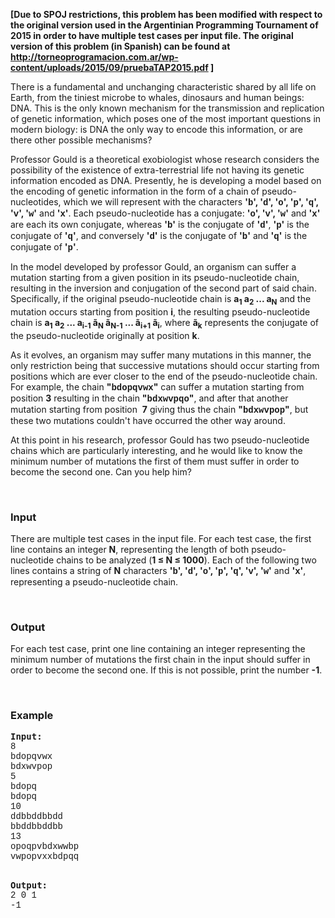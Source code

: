 <p><span style="font-weight: bold;">[Due to SPOJ restrictions, this problem has been modified with respect to the original version used in the Argentinian Programming Tournament of 2015 in order to have multiple test cases per input file. The original version of this problem (in Spanish) can be found at </span><a style="font-weight: bold;" href="http://torneoprogramacion.com.ar/wp-content/uploads/2015/09/pruebaTAP2015.pdf">http://torneoprogramacion.com.ar/wp-content/uploads/2015/09/pruebaTAP2015.pdf</a><span style="font-weight: bold;"> ]</span></p>
<p>There is a fundamental and unchanging characteristic shared by all life on Earth, from the tiniest microbe to whales, dinosaurs and human beings: DNA. This is the only known mechanism for the transmission and replication of genetic information, which poses one of the most important questions in modern biology: is DNA the only way to encode this information, or are there other possible mechanisms?</p>
<p>Professor Gould is a theoretical exobiologist whose research considers the possibility of the existence of extra-terrestrial life not having its genetic information encoded as DNA. Presently, he is developing a model based on the encoding of genetic information in the form of a chain of pseudo-nucleotides, which we will represent with the characters <strong>'<span style="font-family: 'courier new', courier;">b</span>', '<span style="font-family: 'courier new', courier;">d</span>', '<span style="font-family: 'courier new', courier;">o</span>', '<span style="font-family: 'courier new', courier;">p</span>', '<span style="font-family: 'courier new', courier;">q</span>', '<span style="font-family: 'courier new', courier;">v</span>', '<span style="font-family: 'courier new', courier;">w</span>'</strong> and <strong>'<span style="font-family: 'courier new', courier;">x</span>'</strong>. Each pseudo-nucleotide has a conjugate: <strong>'<span style="font-family: 'courier new', courier;">o</span>', '<span style="font-family: 'courier new', courier;">v</span>', '<span style="font-family: 'courier new', courier;">w</span>'</strong> and <strong>'<span style="font-family: 'courier new', courier;">x</span>'</strong> are each its own conjugate, whereas <strong>'<span style="font-family: 'courier new', courier;">b</span>'</strong> is the conjugate of <strong>'<span style="font-family: 'courier new', courier;">d</span>'</strong>, <strong>'<span style="font-family: 'courier new', courier;">p</span>'</strong> is the conjugate of <strong>'<span style="font-family: 'courier new', courier;">q</span>'</strong>, and conversely <strong>'<span style="font-family: 'courier new', courier;">d</span>'</strong> is the conjugate of <strong>'<span style="font-family: 'courier new', courier;">b</span>'</strong> and <strong>'<span style="font-family: 'courier new', courier;">q</span>'</strong> is the conjugate of <strong>'<span style="font-family: 'courier new', courier;">p</span>'</strong>.</p>
<p>In the model developed by professor Gould, an organism can suffer a mutation starting from a given position in its pseudo-nucleotide chain, resulting in the inversion and conjugation of the second part of said chain. Specifically, if the original pseudo-nucleotide chain is <strong>a<sub>1</sub>&nbsp;a<sub>2</sub>&nbsp;... a<sub>N</sub></strong>&nbsp;and the mutation occurs starting from position <strong>i</strong>, the resulting pseudo-nucleotide chain is <strong>a<sub>1</sub>&nbsp;a<sub>2</sub>&nbsp;... a<sub>i-1</sub>&nbsp;ã<sub>N</sub>&nbsp;ã<sub>N-1</sub>&nbsp;... ã<sub>i+1</sub>&nbsp;ã<sub>i</sub></strong>, where <strong>ã<sub>k</sub></strong>&nbsp;represents the conjugate of the pseudo-nucleotide originally at position <strong>k</strong>.</p>
<p>As it evolves, an organism may suffer many mutations in this manner, the only restriction being that successive mutations should occur starting from positions which are ever closer to the end of the pseudo-nucleotide chain. For example, the chain <strong>"<span style="font-family: 'courier new', courier;">bdopqvwx</span>"</strong> can suffer a mutation starting from position <strong>3</strong> resulting in the chain <strong>"<span style="font-family: 'courier new', courier;">bdxwvpqo</span>"</strong>, and after that another mutation starting from position &nbsp;<strong>7</strong> giving thus the chain <strong>"<span style="font-family: 'courier new', courier;">bdxwvpop</span>"</strong>, but these two mutations couldn't have occurred the other way around.</p>
<p>At this point in his research, professor Gould has two pseudo-nucleotide chains which are particularly interesting, and he would like to know the minimum number of mutations the first of them must suffer in order to become the second one. Can you help him?</p>
<p>&nbsp;</p>
<h3>Input</h3>
<p>There are multiple test cases in the input file. For each test case, the first line contains an integer <strong>N</strong>, representing the length of both pseudo-nucleotide chains to be analyzed (<strong>1 ≤ N ≤ 1000</strong>). Each of the following two lines contains a string of <strong>N</strong> characters&nbsp;<strong>'<span style="font-family: 'courier new', courier;">b</span>', '<span style="font-family: 'courier new', courier;">d</span>', '<span style="font-family: 'courier new', courier;">o</span>', '<span style="font-family: 'courier new', courier;">p</span>', '<span style="font-family: 'courier new', courier;">q</span>', '<span style="font-family: 'courier new', courier;">v</span>', '<span style="font-family: 'courier new', courier;">w</span>'</strong>&nbsp;and&nbsp;<strong>'<span style="font-family: 'courier new', courier;">x</span>'</strong>, representing a pseudo-nucleotide chain.</p>
<p>&nbsp;</p>
<h3>Output</h3>
<p>For each test case, print one line containing an integer representing the minimum number of mutations the first chain in the input should suffer in order to become the second one. If this is not possible, print the number <strong>-1</strong>.</p>
<p>&nbsp;</p>
<h3>Example</h3>
<pre><strong>Input:</strong>
<span style="font-family: 'courier new', courier;">8
bdopqvwx
bdxwvpop
5
bdopq
bdopq
10
ddbbddbbdd
bbddbbddbb
13
opoqpvbdxwwbp
vwpopvxxbdpqq</span>

<strong>Output:</strong>
<span style="font-family: 'courier new', courier;">2
0
1
-1</span><span style="white-space: normal;">
</span></pre>